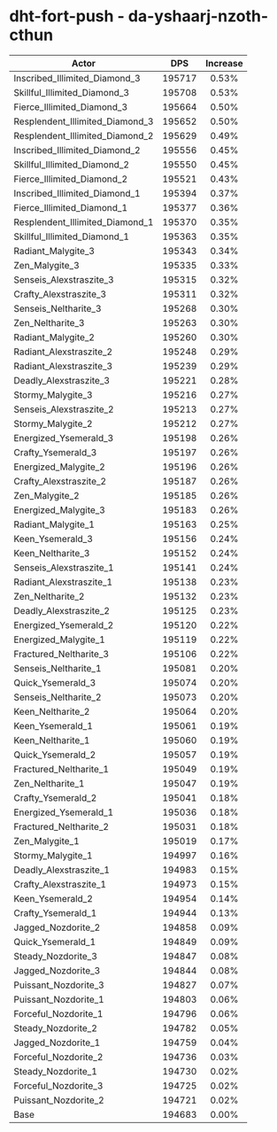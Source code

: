 # dht-fort-push - da-yshaarj-nzoth-cthun
| Actor | DPS | Increase |
|---|:---:|:---:|
|Inscribed_Illimited_Diamond_3|195717|0.53%|
|Skillful_Illimited_Diamond_3|195708|0.53%|
|Fierce_Illimited_Diamond_3|195664|0.50%|
|Resplendent_Illimited_Diamond_3|195652|0.50%|
|Resplendent_Illimited_Diamond_2|195629|0.49%|
|Inscribed_Illimited_Diamond_2|195556|0.45%|
|Skillful_Illimited_Diamond_2|195550|0.45%|
|Fierce_Illimited_Diamond_2|195521|0.43%|
|Inscribed_Illimited_Diamond_1|195394|0.37%|
|Fierce_Illimited_Diamond_1|195377|0.36%|
|Resplendent_Illimited_Diamond_1|195370|0.35%|
|Skillful_Illimited_Diamond_1|195363|0.35%|
|Radiant_Malygite_3|195343|0.34%|
|Zen_Malygite_3|195335|0.33%|
|Senseis_Alexstraszite_3|195315|0.32%|
|Crafty_Alexstraszite_3|195311|0.32%|
|Senseis_Neltharite_3|195268|0.30%|
|Zen_Neltharite_3|195263|0.30%|
|Radiant_Malygite_2|195260|0.30%|
|Radiant_Alexstraszite_2|195248|0.29%|
|Radiant_Alexstraszite_3|195239|0.29%|
|Deadly_Alexstraszite_3|195221|0.28%|
|Stormy_Malygite_3|195216|0.27%|
|Senseis_Alexstraszite_2|195213|0.27%|
|Stormy_Malygite_2|195212|0.27%|
|Energized_Ysemerald_3|195198|0.26%|
|Crafty_Ysemerald_3|195197|0.26%|
|Energized_Malygite_2|195196|0.26%|
|Crafty_Alexstraszite_2|195187|0.26%|
|Zen_Malygite_2|195185|0.26%|
|Energized_Malygite_3|195183|0.26%|
|Radiant_Malygite_1|195163|0.25%|
|Keen_Ysemerald_3|195156|0.24%|
|Keen_Neltharite_3|195152|0.24%|
|Senseis_Alexstraszite_1|195141|0.24%|
|Radiant_Alexstraszite_1|195138|0.23%|
|Zen_Neltharite_2|195132|0.23%|
|Deadly_Alexstraszite_2|195125|0.23%|
|Energized_Ysemerald_2|195120|0.22%|
|Energized_Malygite_1|195119|0.22%|
|Fractured_Neltharite_3|195106|0.22%|
|Senseis_Neltharite_1|195081|0.20%|
|Quick_Ysemerald_3|195074|0.20%|
|Senseis_Neltharite_2|195073|0.20%|
|Keen_Neltharite_2|195064|0.20%|
|Keen_Ysemerald_1|195061|0.19%|
|Keen_Neltharite_1|195060|0.19%|
|Quick_Ysemerald_2|195057|0.19%|
|Fractured_Neltharite_1|195049|0.19%|
|Zen_Neltharite_1|195047|0.19%|
|Crafty_Ysemerald_2|195041|0.18%|
|Energized_Ysemerald_1|195036|0.18%|
|Fractured_Neltharite_2|195031|0.18%|
|Zen_Malygite_1|195019|0.17%|
|Stormy_Malygite_1|194997|0.16%|
|Deadly_Alexstraszite_1|194983|0.15%|
|Crafty_Alexstraszite_1|194973|0.15%|
|Keen_Ysemerald_2|194954|0.14%|
|Crafty_Ysemerald_1|194944|0.13%|
|Jagged_Nozdorite_2|194858|0.09%|
|Quick_Ysemerald_1|194849|0.09%|
|Steady_Nozdorite_3|194847|0.08%|
|Jagged_Nozdorite_3|194844|0.08%|
|Puissant_Nozdorite_3|194827|0.07%|
|Puissant_Nozdorite_1|194803|0.06%|
|Forceful_Nozdorite_1|194796|0.06%|
|Steady_Nozdorite_2|194782|0.05%|
|Jagged_Nozdorite_1|194759|0.04%|
|Forceful_Nozdorite_2|194736|0.03%|
|Steady_Nozdorite_1|194730|0.02%|
|Forceful_Nozdorite_3|194725|0.02%|
|Puissant_Nozdorite_2|194721|0.02%|
|Base|194683|0.00%|
